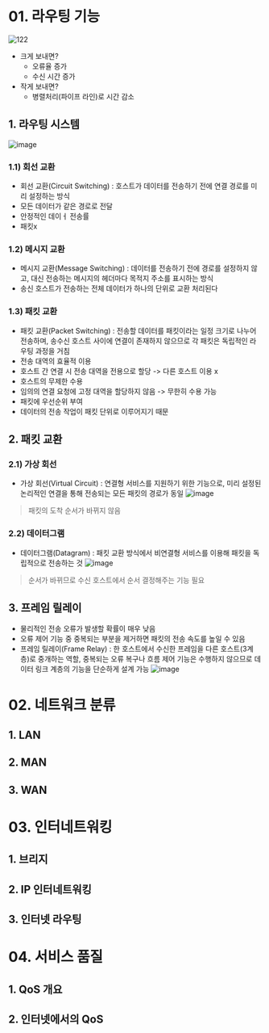 # 01. 라우팅 기능
![122](https://user-images.githubusercontent.com/61977260/194911771-d9095d7f-81ad-4596-9cb5-a3ed1beef00d.png)

* 크게 보내면?
  * 오류율 증가
  * 수신 시간 증가
* 작게 보내면?
  * 병렬처리(파이프 라인)로 시간 감소 

## 1. 라우팅 시스템
![image](https://user-images.githubusercontent.com/61977260/194913475-48a4da26-e2e6-4472-96a7-28c43b2f0bbc.png)

### 1.1) 회선 교환
* 회선 교환(Circuit Switching) : 호스트가 데이터를 전송하기 전에 연결 경로를 미리 설정하는 방식
* 모든 데이터가 같은 경로로 전달
* 안정적인 데이ㅓ 전송률
* 패킷x

### 1.2) 메시지 교환
* 메시지 교환(Message Switching) : 데이터를 전송하기 전에 경로를 설정하지 않고, 대신 전송하는 메시지의 헤더마다 목적지 주소를 표시하는 방식
* 송신 호스트가 전송하는 전체 데이터가 하나의 단위로 교환 처리된다

### 1.3) 패킷 교환
* 패킷 교환(Packet Switching) : 전송할 데이터를 패킷이라는 일정 크기로 나누어 전송하며, 송수신 호스트 사이에 연결이 존재하지 않으므로 각 패킷은 독립적인 라우팅 과정을 거침
* 전송 대역의 효율적 이용
 * 호스트 간 연결 시 전송 대역을 전용으로 할당 -> 다른 호스트 이용 x 
* 호스트의 무제한 수용
 * 임의의 연결 요청에 고정 대역을 할당하지 않음 -> 무한히 수용 가능   
* 패킷에 우선순위 부여
 * 데이터의 전송 작업이 패킷 단위로 이루어지기 때문 

## 2. 패킷 교환
### 2.1) 가상 회선
* 가상 회선(Virtual Circuit) : 연결형 서비스를 지원하기 위한 기능으로, 미리 설정된 논리적인 연결을 통해 전송되는 모든 패킷의 경로가 동일
![image](https://user-images.githubusercontent.com/61977260/195152657-d28c97ff-0d39-44cb-bde8-93f154ea3787.png)

> 패킷의 도착 순서가 바뀌지 않음

### 2.2) 데이터그램
* 데이터그램(Datagram) : 패킷 교환 방식에서 비연결형 서비스를 이용해 패킷을 독립적으로 전송하는 것
![image](https://user-images.githubusercontent.com/61977260/195151632-7a309547-9e97-4c13-aa35-a6de187553c3.png)
> 순서가 바뀌므로 수신 호스트에서 순서 결정해주는 기능 필요

## 3. 프레임 릴레이
* 물리적인 전송 오류가 발생할 확률이 매우 낮음
* 오류 제어 기능 중 중복되는 부분을 제거하면 패킷의 전송 속도를 높일 수 있음
* 프레임 릴레이(Frame Relay) : 한 호스트에서 수신한 프레임을 다른 호스트(3계층)로 중개하는 역할, 중복되는 오류 복구나 흐름 제어 기능은 수행하지 않으므로 데이터 링크 계층의 기능을 단순하게 설계 가능
![image](https://user-images.githubusercontent.com/61977260/195155384-6a6a1f9f-8ffe-4771-aefd-19a6c9127273.png)


# 02. 네트워크 분류
## 1. LAN
## 2. MAN
## 3. WAN

# 03. 인터네트워킹
## 1. 브리지
## 2. IP 인터네트워킹
## 3. 인터넷 라우팅

# 04. 서비스 품질
## 1. QoS 개요
## 2. 인터넷에서의 QoS
